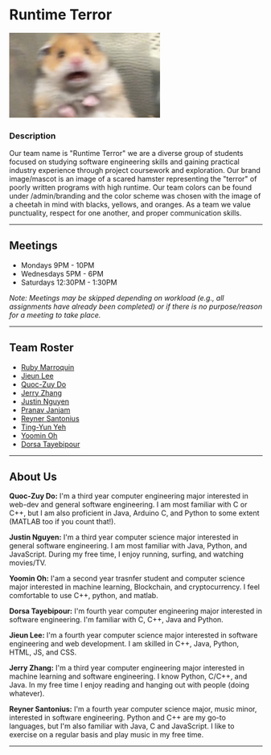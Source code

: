 # Runtime Terror
<img src="branding/mascot.png" alt="mascot" width="300"/>

### Description
Our team name is "Runtime Terror" we are a diverse group of students focused on studying software engineering skills and gaining practical industry experience through project coursework and exploration. Our brand image/mascot is an image of a scared hamster representing the "terror" of poorly written programs with high runtime. Our team colors can be found under /admin/branding and the color scheme was chosen with the image of a cheetah in mind with blacks, yellows, and oranges. As a team we value punctuality, respect for one another, and proper communication skills.

---

## Meetings
- Mondays 9PM - 10PM 
- Wednesdays 5PM - 6PM 
- Saturdays 12:30PM - 1:30PM 

<em>Note: Meetings may be skipped depending on workload (e.g., all assignments have already been completed) or if there is no purpose/reason for a meeting to take place. </em>

---


## Team Roster
- [Ruby Marroquin](https://github.com/rubycmarroquin)
- [Jieun Lee](https://github.com/JinnnyWinnny)
- [Quoc-Zuy Do](https://github.com/QuocVDo)
- [Jerry Zhang](https://github.com/jerryczhang)
- [Justin Nguyen](https://github.com/justnguyen1)
- [Pranav Janjam](https://github.com/pranavjanjam)
- [Reyner Santonius](https://github.com/latteslurp)
- [Ting-Yun Yeh](https://github.com/Lilith-Schreiber)
- [Yoomin Oh](https://github.com/Yoomin99)
- [Dorsa Tayebipour](https://github.com/Dorsa-lucky)

---

## About Us

**Quoc-Zuy Do:** I'm a third year computer engineering major interested in web-dev and general software engineering. I am most familiar with C or C++, but I am also proficient in Java, Arduino C, and Python to some extent (MATLAB too if you count that!).

**Justin Nguyen:** I'm a third year computer science major interested in general software engineering. I am most familiar with Java, Python, and JavaScript. During my free time, I enjoy running, surfing, and watching movies/TV.

**Yoomin Oh:** I'am a second year trasnfer student and computer science major interested in machine learning, Blockchain, and cryptocurrency. I feel comfortable to use C++, python, and matlab. 

**Dorsa Tayebipour:** I'm fourth year computer engineering major interested in software engineering. I'm familiar with C, C++, Java and Python. 

**Jieun Lee:** I'm a fourth year computer science major interested in software engineering and web development. I am skilled in C++, Java, Python, HTML, JS, and CSS. 

**Jerry Zhang:** I'm a third year computer engineering major interested in machine learning and software engineering. I know Python, C/C++, and Java. In my free time I enjoy reading and hanging out with people (doing whatever).

**Reyner Santonius:** I'm a fourth year computer science major, music minor, interested in software engineering. Python and C++ are my go-to languages, but I'm also familiar with Java, C and JavaScript. I like to exercise on a regular basis and play music in my free time.

---
